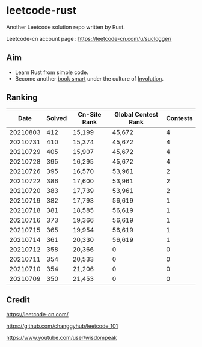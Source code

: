 # leetcode-rust

Another Leetcode solution repo written by Rust.

Leetcode-cn account page :  https://leetcode-cn.com/u/suclogger/


## Aim

* Learn Rust from simple code.
* Become another [book smart](https://zh.wikipedia.org/wiki/%E5%81%9A%E9%A2%98%E5%AE%B6) under the culture of [Involution](https://zh.wikipedia.org/wiki/%E5%86%85%E5%8D%B7%E5%8C%96).


## Ranking

|Date|Solved|Cn-Site Rank|Global Contest Rank|Contests|
|----|----|----|----|----|
|20210803|412|15,199|45,672|4|
|20210731|410|15,374|45,672|4|
|20210729|405|15,907|45,672|4|
|20210728|395|16,295|45,672|4|
|20210726|395|16,570|53,961|2|
|20210722|386|17,600|53,961|2|
|20210720|383|17,739|53,961|2|
|20210719|382|17,793|56,619|1|
|20210718|381|18,585|56,619|1|
|20210716|373|19,366|56,619|1|
|20210715|365|19,954|56,619|1|
|20210714|361|20,330|56,619|1|
|20210712|358|20,366|0|0|
|20210711|354|20,533|0|0|
|20210710|354|21,206|0|0|
|20210709|350|21,453|0|0|


## Credit

https://leetcode-cn.com/

https://github.com/changgyhub/leetcode_101

https://www.youtube.com/user/wisdompeak